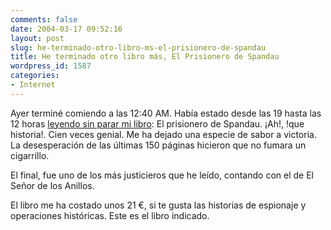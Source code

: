 ```yaml
---
comments: false
date: 2004-03-17 09:52:16
layout: post
slug: he-terminado-otro-libro-ms-el-prisionero-de-spandau
title: He terminado otro libro más, El Prisionero de Spandau
wordpress_id: 1587
categories:
- Internet
---
```


Ayer terminé comiendo a las 12:40 AM. Había estado desde las 19 hasta las 12 horas [leyendo sin parar mi libro](/archivos/categorias/libros/el_prisionero_de_spandau.php): El prisionero de Spandau. ¡Ah!, !que historia!. Cien veces genial. Me ha dejado una especie de sabor a victoria. La desesperación de las últimas 150 páginas hicieron que no fumara un cigarrillo.





El final, fue uno de los más justicieros que he leído, contando con el de El Señor de los Anillos.





El libro me ha costado unos 21 &euro;, si te gusta las historias de espionaje y operaciones históricas. Este es el libro indicado.




 
